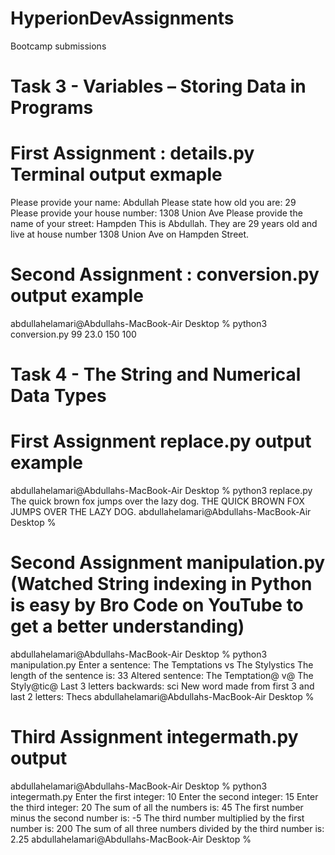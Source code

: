 # HyperionDevAssignments
Bootcamp submissions
# Task 3 - Variables – Storing Data in Programs 
 

# First Assignment : details.py Terminal output exmaple 
Please provide your name: Abdullah
Please state how old you are: 29
Please provide your house number: 1308 Union Ave
Please provide the name of your street: Hampden
This is Abdullah. They are 29 years old and live at house number 1308 Union Ave on Hampden Street.
 
# Second Assignment : conversion.py output example 
abdullahelamari@Abdullahs-MacBook-Air Desktop % python3 conversion.py
99
23.0
150
100

# Task 4 - The String and Numerical Data Types 
# First Assignment replace.py output example 
abdullahelamari@Abdullahs-MacBook-Air Desktop % python3 replace.py 
The quick brown fox jumps over the lazy dog.
THE QUICK BROWN FOX JUMPS OVER THE LAZY DOG.
abdullahelamari@Abdullahs-MacBook-Air Desktop % 
# Second Assignment manipulation.py (Watched String indexing in Python is easy by Bro Code on YouTube to get a better understanding)
abdullahelamari@Abdullahs-MacBook-Air Desktop % python3 manipulation.py
Enter a sentence: The Temptations vs The Stylystics
The length of the sentence is: 33
Altered sentence: The Temptation@ v@ The Styly@tic@
Last 3 letters backwards: sci
New word made from first 3 and last 2 letters: Thecs
abdullahelamari@Abdullahs-MacBook-Air Desktop %       

# Third Assignment integermath.py output
abdullahelamari@Abdullahs-MacBook-Air Desktop % python3 integermath.py
Enter the first integer: 10
Enter the second integer: 15
Enter the third integer: 20
The sum of all the numbers is: 45
The first number minus the second number is: -5
The third number multiplied by the first number is: 200
The sum of all three numbers divided by the third number is: 2.25
abdullahelamari@Abdullahs-MacBook-Air Desktop % 
